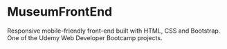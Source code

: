 # MuseumFrontEnd

Responsive mobile-friendly front-end built with HTML, CSS and Bootstrap. One of the Udemy Web Developer Bootcamp projects.
